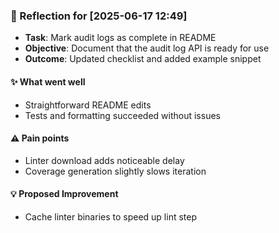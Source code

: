 ### :book: Reflection for [2025-06-17 12:49]
  - **Task**: Mark audit logs as complete in README
  - **Objective**: Document that the audit log API is ready for use
  - **Outcome**: Updated checklist and added example snippet

#### :sparkles: What went well
  - Straightforward README edits
  - Tests and formatting succeeded without issues

#### :warning: Pain points
  - Linter download adds noticeable delay
  - Coverage generation slightly slows iteration

#### :bulb: Proposed Improvement
  - Cache linter binaries to speed up lint step
